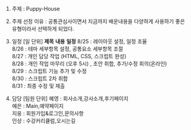 1. 주제 : Puppy-House

2. 주제 선정 이유 : 공통관심사이면서 지금까지 배운내용을 다양하게  사용하기 좋은 유형이라서 선택하게 되었다.

3. 일정 [일 단위]
**제목** **내용** **일정**
8/25 : 레이아웃 설정, 일정 조율  
8/26 : 테마 세부항목 설정, 공통요소 세부항목 조절  
8/27 : 개인 담당 작업 (HTML, CSS, 스크립트 완성)  
8/28 : 개인 작업 마무리 (오후 5시) , 초안 취합, 추가/수정 회의(온라인)  
8/29 : 스크립트 기능 추가 및 수정  
8/30 : 스크립트 2차 취합  
8/31 : 최종 수정 및 제출  

4. 담당  [팀원 단위]
혜영 : 회사소개,강사소개,후기페이지  
예은 : Main,예약페이지  
지웅 : 회원가입&로그인,문의사항  
인상 : 수강커리큘럼,오시는길  



